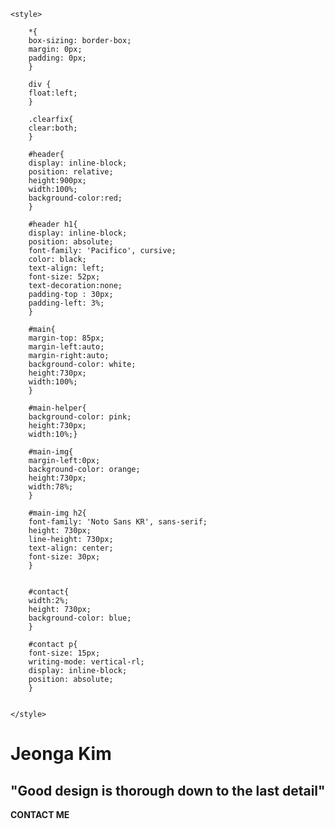 <link href="https://fonts.googleapis.com/css2?family=Noto+Sans+KR:wght@100&family=Pacifico&display=swap" rel="stylesheet">

	<style>

		*{
		box-sizing: border-box;
		margin: 0px;
		padding: 0px;
		}

		div {
  		float:left;
		}

		.clearfix{
  		clear:both;
		}
		
		#header{
    	display: inline-block;
    	position: relative;
		height:900px;
    	width:100%;
		background-color:red;
  		}

		#header h1{
    	display: inline-block;
    	position: absolute;
		font-family: 'Pacifico', cursive;
		color: black;
		text-align: left;
		font-size: 52px;
    	text-decoration:none;
    	padding-top : 30px;
  		padding-left: 3%;
		}

		#main{
    	margin-top: 85px;
		margin-left:auto;
  		margin-right:auto;
    	background-color: white;
    	height:730px;
    	width:100%;
  		}

    	#main-helper{
    	background-color: pink;
    	height:730px;
    	width:10%;}

    	#main-img{
  		margin-left:0px;
    	background-color: orange;
    	height:730px;
    	width:78%;
  		}

   		#main-img h2{
    	font-family: 'Noto Sans KR', sans-serif;
    	height: 730px;
    	line-height: 730px;
    	text-align: center;
    	font-size: 30px;
    	}


		#contact{
  		width:2%;
  		height: 730px;
  		background-color: blue;
		}
	
    	#contact p{
   		font-size: 15px;
   		writing-mode: vertical-rl;
    	display: inline-block;
    	position: absolute;
		}


	</style>
<body>

<div id="header">
	<h1>Jeonga Kim</h1>
	<div id="main">
		<div id="main-helper"></div>
		<div id="main-img"><h2>"Good design is thorough down to the last detail"</h2></div>
        <div id="contact"><p><b>CONTACT ME</b></p></div>
  		<div id="main-helper"></div>
    </div>
</div>
</body>



	
